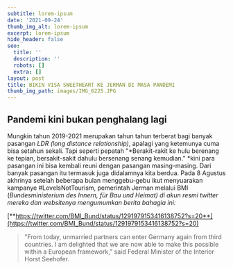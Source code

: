 ```yaml
---
subtitle: lorem-ipsum
date: '2021-09-24'
thumb_img_alt: lorem-ipsum
excerpt: lorem-ipsum
hide_header: false
seo:
  title: ''
  description: ''
  robots: []
  extra: []
layout: post
title: BIKIN VISA SWEETHEART KE JERMAN DI MASA PANDEMI
thumb_img_path: images/IMG_6225.JPG
---
```

## Pandemi kini bukan penghalang lagi

Mungkin tahun 2019-2021 merupakan tahun tahun terberat bagi banyak pasangan *LDR (long distance relationship)*, apalagi yang ketemunya cuma bisa setahun sekali. Tapi seperti pepatah "\*Berakit-rakit ke hulu berenang ke tepian, bersakit-sakit dahulu bersenang senang kemudian." \*kini para pasangan ini bisa kembali reuni dengan pasangan masing-masing. Dari banyak pasangan itu termasuk juga didalamnya kita berdua. Pada 8 Agustus akhrinya setelah beberapa bulan menggebu-gebu ikut menyuarakan kampanye #LoveIsNotTourism, pemerintah Jerman melalui BMI (*Bundesministerium des Innern, für Bau und Heimat) di akun resmi twitter mereka dan websitenya mengumumkan berita bahagia ini:*

[**https://twitter.com/BMI_Bund/status/1291979153416138752?s=20**](https://twitter.com/BMI_Bund/status/1291979153416138752?s=20)

> "From today, unmarried partners can enter Germany again from third
> countries. I am delighted that we are now able to make this possible
> within a European framework,” said Federal Minister of the Interior Horst Seehofer.
